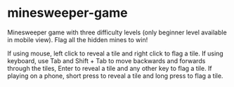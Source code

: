 # minesweeper-game

Minesweeper game with three difficulty levels (only beginner level available in mobile view). Flag all the hidden mines to win!

If using mouse, left click to reveal a tile and right click to flag a tile.
If using keyboard, use Tab and Shift + Tab to move backwards and forwards through the tiles, Enter to reveal a tile and any other key to flag a tile.
If playing on a phone, short press to reveal a tile and long press to flag a tile.
